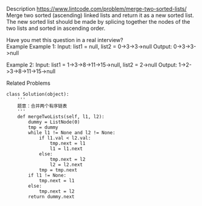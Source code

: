 Description
https://www.lintcode.com/problem/merge-two-sorted-lists/
Merge two sorted (ascending) linked lists and return it as a new sorted list. The new sorted list should be made by splicing together the nodes of the two lists and sorted in ascending order.

Have you met this question in a real interview?  
Example
Example 1:
	Input: list1 = null, list2 = 0->3->3->null
	Output: 0->3->3->null


Example 2:
	Input:  list1 =  1->3->8->11->15->null, list2 = 2->null
	Output: 1->2->3->8->11->15->null

Related Problems
```
class Solution(object):
    '''
    题意：合并两个有序链表
    '''
    def mergeTwoLists(self, l1, l2):
        dummy = ListNode(0)
        tmp = dummy
        while l1 != None and l2 != None:
            if l1.val < l2.val:
                tmp.next = l1
                l1 = l1.next
            else:
                tmp.next = l2
                l2 = l2.next
            tmp = tmp.next
        if l1 != None:
            tmp.next = l1
        else:
            tmp.next = l2
        return dummy.next
```
